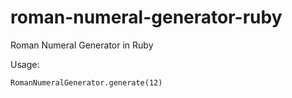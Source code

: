 # roman-numeral-generator-ruby
Roman Numeral Generator in Ruby

Usage:

`RomanNumeralGenerator.generate(12)`

